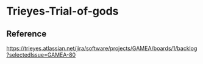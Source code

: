 # Trieyes-Trial-of-gods

## Reference
https://trieyes.atlassian.net/jira/software/projects/GAMEA/boards/1/backlog?selectedIssue=GAMEA-80
